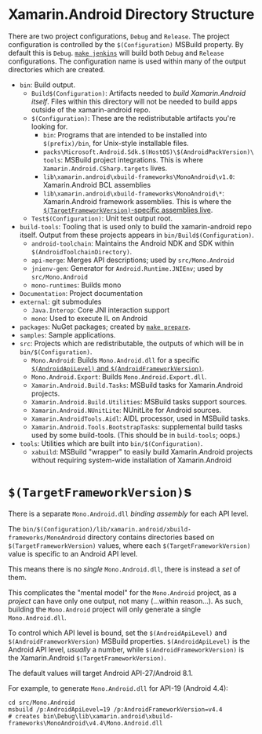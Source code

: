 # Xamarin.Android Directory Structure

There are two project configurations, `Debug` and `Release`. The project
configuration is controlled by the `$(Configuration)` MSBuild property.
By default this is `Debug`. [`make jenkins`](../building/unix/instructions.md)
will build both `Debug` and `Release` configurations. The configuration name
is used within many of the output directories which are created.


  * `bin`: Build output.
      * `Build$(Configuration)`: Artifacts needed to *build Xamarin.Android itself*.
        Files within this directory will not be needed to build apps outside of
        the xamarin-android repo.
      * `$(Configuration)`: These are the redistributable artifacts you're looking for.
          * `bin`: Programs that are intended to be installed into `$(prefix)/bin`,
	    for Unix-style installable files.
          * `packs\Microsoft.Android.Sdk.$(HostOS)\$(AndroidPackVersion)\tools`: MSBuild project integrations.
            This is where `Xamarin.Android.CSharp.targets` lives.
          * `lib\xamarin.android\xbuild-frameworks\MonoAndroid\v1.0`:
            Xamarin.Android BCL assemblies
          * `lib\xamarin.android\xbuild-frameworks\MonoAndroid\*`: Xamarin.Android
            framework assemblies. This is where the
            [`$(TargetFrameworkVersion)`-specific assemblies live](#tfv).
      * `Test$(Configuration)`: Unit test output root.
  * `build-tools`: Tooling that is used only to build the xamarin-android repo itself.
    Output from these projects appears in `bin/Build$(Configuration)`.
      * `android-toolchain`: Maintains the Android NDK and SDK within
        `$(AndroidToolchainDirectory)`.
      * `api-merge`: Merges API descriptions; used by `src/Mono.Android`
      * `jnienv-gen`: Generator for `Android.Runtime.JNIEnv`; used by `src/Mono.Android`
      * `mono-runtimes`: Builds mono
  * `Documentation`: Project documentation
  * `external`: git submodules
      * `Java.Interop`: Core JNI interaction support
      * `mono`: Used to execute IL on Android
  * `packages`: NuGet packages; created by [`make prepare`](../building/unix/instructions.md).
  * `samples`: Sample applications.
  * `src`: Projects which are redistributable, the outputs of which will be in
    `bin/$(Configuration)`.
      * `Mono.Android`: Builds `Mono.Android.dll` for a specific
        [`$(AndroidApiLevel)` and `$(AndroidFrameworkVersion)`](../building/configuration.md).
      * `Mono.Android.Export`: Builds `Mono.Android.Export.dll`.
      * `Xamarin.Android.Build.Tasks`: MSBuild tasks for Xamarin.Android projects.
      * `Xamarin.Android.Build.Utilities`: MSBuild tasks support sources.
      * `Xamarin.Android.NUnitLite`: NUnitLite for Android sources.
      * `Xamarin.AndroidTools.Aidl`: AIDL processor, used in MSBuild tasks.
      * `Xamarin.Android.Tools.BootstrapTasks`: supplemental build tasks used by
        some build-tools. (This should be in `build-tools`; oops.)
  * `tools`: Utilities which are built into `bin/$(Configuration)`.
      * `xabuild`: MSBuild "wrapper" to easily build Xamarin.Android projects without
        requiring system-wide installation of Xamarin.Android

<a name="tfv" />

# `$(TargetFrameworkVersion)`s

There is a separate `Mono.Android.dll` *binding assembly* for each API level.

The `bin/$(Configuration)/lib/xamarin.android/xbuild-frameworks/MonoAndroid`
directory contains directories based on `$(TargetFrameworkVersion)` values,
where each `$(TargetFrameworkVersion)` value is specific to an Android API level.

This means there is no *single* `Mono.Android.dll`, there is instead a *set*
of them.

This complicates the "mental model" for the `Mono.Android` project, as
a *project* can have only one output, not many (...within reason...).
As such, building the `Mono.Android` project will only generate a single
`Mono.Android.dll`.

To control which API level is bound, set the `$(AndroidApiLevel)` and
`$(AndroidFrameworkVersion)` MSBuild properties. `$(AndroidApiLevel)` is the
Android API level, *usually* a number, while `$(AndroidFrameworkVersion)`
is the Xamarin.Android `$(TargetFrameworkVersion)`.

The default values will target Android API-27/Android 8.1.

For example, to generate `Mono.Android.dll` for API-19 (Android 4.4):

    cd src/Mono.Android
    msbuild /p:AndroidApiLevel=19 /p:AndroidFrameworkVersion=v4.4
    # creates bin\Debug\lib\xamarin.android\xbuild-frameworks\MonoAndroid\v4.4\Mono.Android.dll
